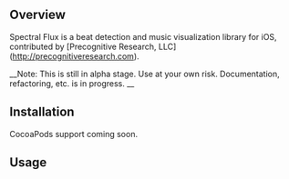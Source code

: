 Overview
--------
Spectral Flux is a beat detection and music visualization library for iOS, contributed by [Precognitive Research, LLC] (http://precognitiveresearch.com).

__Note: This is still in alpha stage.  Use at your own risk. Documentation, refactoring, etc. is in progress. __

Installation
------------
CocoaPods support coming soon.

Usage
-----
